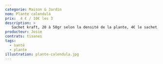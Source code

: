 ```yaml
---
categorie: Maison & Jardin
nom: Plante calendula
prix:  4 € / 10€ les 3
description: >
   Sachet kraft, 20 à 50gr selon la densité de la plante, 4€ le sachet, 10€ les 3
producteur: Josie
contrats: tisanes
tags: 
  - santé
  - plante
illustration: plante-calendula.jpg
---
```


